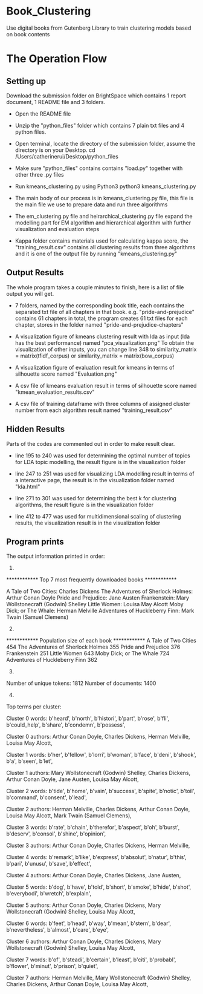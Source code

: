 # Book_Clustering
Use digital books from Gutenberg Library to train clustering models based on book contents



The Operation Flow
===================


Setting up
------------

Download the submission folder on BrightSpace which contains 1 report document, 1 README file and 3 folders.

- Open the README file
- Unzip the "python_files" folder which contains 7 plain txt files and 4 python files.
- Open terminal, locate the directory of the submission folder, assume the directory is on your Desktop.
	cd /Users/catherinerui/Desktop/python_files
- Make sure "python_files" contains contains "load.py" together with other three .py files
- Run kmeans_clustering.py using Python3
	python3 kmeans_clustering.py
- The main body of our process is in kmeans_clustering.py file, this file is the main file we use to prepare data and run three algorithms

- The em_clustering.py file and heirarchical_clustering.py file expand the modelling part for EM algorithm and hierarchical algorithm with further visualization and evaluation steps

- Kappa folder contains materials used for calculating kappa score, the "training_result.csv" contains all clustering results from three algorithms and it is one of the output file by running "kmeans_clustering.py"


Output Results
-----------------

The whole program takes a couple minutes to finish, here is a list of file output you will get.

- 7 folders, named by the corresponding book title, each contains the separated txt file of all chapters in that book.
	e.g. "pride-and-prejudice" contains 61 chapters in total, the program creates 61 txt files for each chapter, stores in the folder named "pride-and-prejudice-chapters"

- A visualization figure of kmeans clustering result with lda as input (lda has the best performance) named "pca_visualization.png"
	To obtain the visualization of other inputs, you can change line 348 to similarity_matrix = matrix(tfidf_corpus) or similarity_matrix = matrix(bow_corpus)

- A visualization figure of evaluation result for kmeans in terms of silhouette score named "Evaluation.png"

- A csv file of kmeans evaluation result in terms of silhouette score named "kmean_evaluation_results.csv"

- A csv file of training dataframe with three columns of assigned cluster number from each algorithm result named "training_result.csv"



Hidden Results
-----------------

Parts of the codes are commented out in order to make result clear.

- line 195 to 240 was used for determining the optimal number of topics for LDA topic modelling, the result figure is in the visualization folder

- line 247 to 251 was used for visualizing LDA modelling result in terms of a interactive page, the result is in the visualization folder named "lda.html"

- line 271 to 301 was used for determining the best k for clustering algorithms, the result figure is in the visualization folder

- line 412 to 477 was used for multidimensional scaling of clustering results, the visualization result is in the visualization folder



Program prints
-----------------

The output information printed in order:


1.

************ Top 7 most frequently downloaded books ************

A Tale of Two Cities: Charles Dickens
The Adventures of Sherlock Holmes: Arthur Conan Doyle
Pride and Prejudice: Jane Austen
Frankenstein: Mary Wollstonecraft (Godwin) Shelley
Little Women: Louisa May Alcott
Moby Dick; or The Whale: Herman Melville
Adventures of Huckleberry Finn: Mark Twain (Samuel Clemens)



2.

************ Population size of each book ************
A Tale of Two Cities 454
The Adventures of Sherlock Holmes 355
Pride and Prejudice 376
Frankenstein 251
Little Women 643
Moby Dick; or The Whale 724
Adventures of Huckleberry Finn 362


3.

Number of unique tokens: 1812
Number of documents: 1400


4.

Top terms per cluster:

Cluster 0 words: b'heard', b'north', b'histori', b'part', b'rose', b'fli', b'could_help', b'share', b'condemn', b'possess',

Cluster 0 authors: Arthur Conan Doyle, Charles Dickens, Herman Melville, Louisa May Alcott,

Cluster 1 words: b'her', b'fellow', b'lorri', b'woman', b'face', b'deni', b'shook', b'a', b'seen', b'let',

Cluster 1 authors: Mary Wollstonecraft (Godwin) Shelley, Charles Dickens, Arthur Conan Doyle, Jane Austen, Louisa May Alcott,

Cluster 2 words: b'tide', b'home', b'vain', b'success', b'spite', b'notic', b'toil', b'command', b'consent', b'lead',

Cluster 2 authors: Herman Melville, Charles Dickens, Arthur Conan Doyle, Louisa May Alcott, Mark Twain (Samuel Clemens),

Cluster 3 words: b'rate', b'chain', b'therefor', b'aspect', b'oh', b'burst', b'deserv', b'consol', b'shine', b'opinion',

Cluster 3 authors: Arthur Conan Doyle, Charles Dickens, Herman Melville,

Cluster 4 words: b'remark', b'like', b'express', b'absolut', b'natur', b'this', b'pari', b'unusu', b'save', b'effect',

Cluster 4 authors: Arthur Conan Doyle, Charles Dickens, Jane Austen,

Cluster 5 words: b'dog', b'have', b'told', b'short', b'smoke', b'hide', b'shot', b'everybodi', b'wretch', b'explain',

Cluster 5 authors: Arthur Conan Doyle, Charles Dickens, Mary Wollstonecraft (Godwin) Shelley, Louisa May Alcott,

Cluster 6 words: b'feet', b'head', b'way', b'mean', b'stern', b'dear', b'nevertheless', b'almost', b'care', b'eye',

Cluster 6 authors: Arthur Conan Doyle, Charles Dickens, Mary Wollstonecraft (Godwin) Shelley, Louisa May Alcott,

Cluster 7 words: b'of', b'steadi', b'certain', b'least', b'citi', b'probabl', b'flower', b'minut', b'prison', b'quiet',

Cluster 7 authors: Herman Melville, Mary Wollstonecraft (Godwin) Shelley, Charles Dickens, Arthur Conan Doyle, Louisa May Alcott,

